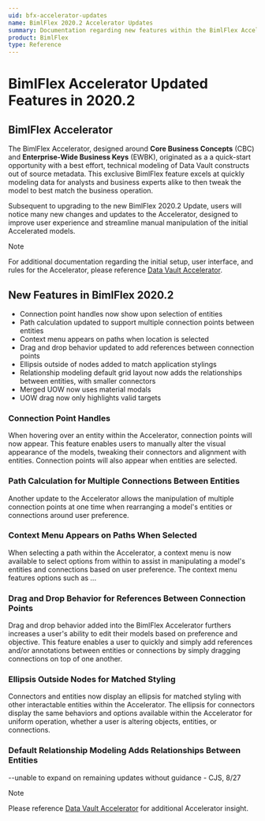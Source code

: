 ```yaml
---
uid: bfx-accelerator-updates
name: BimlFlex 2020.2 Accelerator Updates 
summary: Documentation regarding new features within the BimlFlex Accelerator including new features, connection points, context menu, path calculation, and matched styling
product: BimlFlex
type: Reference
---
```


# BimlFlex Accelerator Updated Features in 2020.2

## BimlFlex Accelerator

The BimlFlex Accelerator, designed around **Core Business Concepts** (CBC) and **Enterprise-Wide Business Keys** (EWBK), originated as a a quick-start opportunity with a best effort, technical modeling of Data Vault constructs out of source metadata.
This exclusive BimlFlex feature excels at quickly modeling data for analysts and business experts alike to then tweak the model to best match the business operation.

Subsequent to upgrading to the new BimlFlex 2020.2 Update, users will notice many new changes and updates to the Accelerator, designed to improve user experience and streamline manual manipulation of the initial Accelerated models.

> [!NOTE]
> For additional documentation regarding the initial setup, user interface, and rules for the Accelerator, please reference [Data Vault Accelerator](xref:accelerator).

## New Features in BimlFlex 2020.2

- Connection point handles now show upon selection of entities
- Path calculation updated to support multiple connection points between entities
- Context menu appears on paths when location is selected
- Drag and drop behavior updated to add references between connection points
- Ellipsis outside of nodes added to match application stylings
- Relationship modeling default grid layout now adds the relationships between entities, with smaller connectors
- Merged UOW now uses material modals
- UOW drag now only highlights valid targets

### Connection Point Handles

When hovering over an entity within the Accelerator, connection points will now appear. 
This feature enables users to manually alter the visual appearance of the models, tweaking their connectors and alignment with entities.
Connection points will also appear when entities are selected.

### Path Calculation for Multiple Connections Between Entities

Another update to the Accelerator allows the manipulation of multiple connection points at one time when rearranging a model's entities or connections around user preference.

### Context Menu Appears on Paths When Selected

When selecting a path within the Accelerator, a context menu is now available to select options from within to assist in manipulating a model's entities and connections based on user preference. The context menu features options such as ...

### Drag and Drop Behavior for References Between Connection Points

Drag and drop behavior added into the BimlFlex Accelerator furthers increases a user's ability to edit their models based on preference and objective. This feature enables a user to quickly and simply add references and/or annotations between entities or connections by simply dragging connections on top of one another.

### Ellipsis Outside Nodes for Matched Styling

Connectors and entities now display an ellipsis for matched styling with other interactable entities within the Accelerator. The ellipsis for connectors display the same behaviors and options available within the Accelerator for uniform operation, whether a user is altering objects, entities, or connections.

### Default Relationship Modeling Adds Relationships Between Entities

--unable to expand on remaining updates without guidance - CJS, 8/27

> [!NOTE]
> Please reference [Data Vault Accelerator](xref:zzz-data-vault-accelerator) for additional Accelerator insight.
